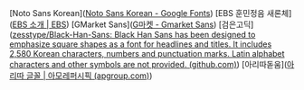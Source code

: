 [Noto Sans Korean]([Noto Sans Korean - Google Fonts](https://fonts.google.com/noto/specimen/Noto+Sans+KR))
[EBS 훈민정음 새론체]([EBS 소개 | EBS](https://about.ebs.co.kr/kor/organization/font?tabVal=hunminsaeron))
[GMarket Sans]([G마켓 - Gmarket Sans](http://company.gmarket.co.kr/company/about/company/company--font.asp))
[검은고딕]([zesstype/Black-Han-Sans: Black Han Sans has been designed to emphasize square shapes as a font for headlines and titles. It includes 2,580 Korean characters, numbers and punctuation marks. Latin alphabet characters and other symbols are not provided. (github.com)](https://github.com/zesstype/Black-Han-Sans))
[아리따돋움]([아리따 글꼴 | 아모레퍼시픽 (apgroup.com)](https://www.apgroup.com/int/ko/about-us/visual-identity/arita-typeface/arita-typeface.html))
